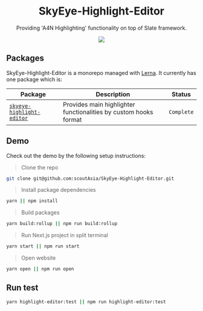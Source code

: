 <h1 align="center">SkyEye-Highlight-Editor</h1>

<p align="center">Providing 'A4N Highlighting' functionality on top of Slate framework.</p>

<p align="center">
  <img src="https://i.imgur.com/DZTKVX9.png" />
</p>

## Packages

SkyEye-Highlight-Editor is a monorepo managed with [Lerna](https://lerna.js.org/).
It currently has one package which is:

| **Package**                                                     | **Description**                                                  | **Status** |
| --------------------------------------------------------------- | ---------------------------------------------------------------- | ---------- |
| [`skyeye-highlight-editor`](./packages/skyeye-highlight-editor) | Provides main highlighter functionalities by custom hooks format | `Complete` |

## Demo

Check out the demo by the following setup instructions:

> Clone the repo

```bash
git clone git@github.com:scoutAsia/SkyEye-Highlight-Editor.git
```

> Install package dependencies

```bash
yarn || npm install
```

> Build packages

```bash
yarn build:rollup || npm run build:rollup
```

> Run Next.js project in split terminal

```bash
yarn start || npm run start
```

> Open website

```bash
yarn open || npm run open
```

## Run test

```bash
yarn highlight-editor:test || npm run highlight-editor:test
```
